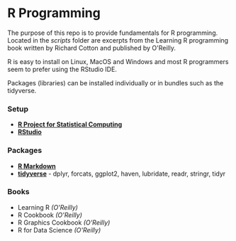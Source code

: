 # R Programming

The purpose of this repo is to provide fundamentals for R programming. Located in the _scripts_ folder are excerpts from the Learning R programming book written by Richard Cotton and published by O'Reilly. 

R is easy to install on Linux, MacOS and Windows and most R programmers seem to prefer using the RStudio IDE.

Packages (libraries) can be installed individually or in bundles such as the tidyverse.

### Setup

- **[R Project for Statistical Computing](https://www.r-project.org/)**
- **[RStudio](https://www.rstudio.com/)**

### Packages

- **[R Markdown](href="http://rmarkdown.rstudio.com/)**
- **[tidyverse](http://tidyverse.org/)** - dplyr, forcats, ggplot2, haven, lubridate, readr, stringr, tidyr

### Books

- Learning R _(O'Reilly)_
- R Cookbook _(O'Reilly)_
- R Graphics Cookbook _(O'Reilly)_
- R for Data Science _(O'Reilly)_